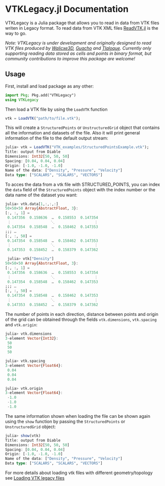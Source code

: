 # VTKLegacy.jl Documentation

VTKLegacy is a Julia package that allows you to read in data from VTK files writen in Legacy format. To read data from VTK XML files [ReadVTK.jl](https://github.com/JuliaVTK/ReadVTK.jl) is the way to go.

*Note: VTKLegacy is under development and originally designed to read VTK files produced by [Walicxe3D](https://github.com/meithan/walicxe3d), [Guacho](https://github.com/esquivas/guacho) and [Tlaloque]().
Currently only supporting reading data stored as cells and points in binary format, but community contributions to improve this package are welcome!*

## Usage

First, install and load package as any other:
```julia
import Pkg; Pkg.add("VTKLegacy")
using VTKLegacy
```
Then load a VTK file by using the `LoadVTK` function
```julia
vtk = LoadVTK("path/to/file.vtk");
```
This will create a `StructuredPoints` or `UnstructuredGrid` object that contains all the information and datasets of the file.
Also it will print general information of the file to the default output stream:

```julia
julia> vtk = LoadVTK("VTK_examples/StructuredPointsExample.vtk");
Title: output from Diable
Dimensions: Int32[50, 50, 50]
Spacing: [0.04, 0.04, 0.04]
Origin: [-1.0, -1.0, -1.0]
Name of the data: ["Density", "Pressure", "Velocity"]
Data type: ["SCALARS", "SCALARS", "VECTORS"]
```

To acces the data from a vtk file with STRUCTURED_POINTS, you can index the `data` field of the `StructuredPoints` object with the index number or the data name of the dataset you want:

```julia
julia> vtk.data[1,:,:,:]
50×50×50 Array{AbstractFloat, 3}:
[:, :, 1] =
 0.147356  0.158636  …  0.158553  0.147354
 ⋮                  ⋱                  ⋮
 0.147354  0.158548  …  0.158462  0.147353
;;; …
[:, :, 50] =
 0.147354  0.158548  …  0.158462  0.147353
 ⋮                  ⋱                  ⋮
 0.147353  0.158452  …  0.158379  0.147362

 julia> vtk["Density"]
50×50×50 Array{AbstractFloat, 3}:
[:, :, 1] =
 0.147356  0.158636  …  0.158553  0.147354
 ⋮                  ⋱                  ⋮
 0.147354  0.158548  …  0.158462  0.147353
;;; …
[:, :, 50] =
 0.147354  0.158548  …  0.158462  0.147353
 ⋮                  ⋱                  ⋮
 0.147353  0.158452  …  0.158379  0.147362
```

The number of points in each direction, distance between points and origin of the grid can be obtained through the fields `vtk.dimensions`, `vtk.spacing` and `vtk.origin`:

```julia
julia> vtk.dimensions
3-element Vector{Int32}:
 50
 50
 50

julia> vtk.spacing
3-element Vector{Float64}:
 0.04
 0.04
 0.04

julia> vtk.origin
3-element Vector{Float64}:
 -1.0
 -1.0
 -1.0
```
The same information shown when loading the file can be shown again using the `show` function by passing the `StructuredPoints` or `UnstructuredGrid` object:

```julia
julia> show(vtk)
Title: output from Diable
Dimensions: Int32[50, 50, 50]
Spacing: [0.04, 0.04, 0.04]
Origin: [-1.0, -1.0, -1.0]
Name of the data: ["Density", "Pressure", "Velocity"]
Data type: ["SCALARS", "SCALARS", "VECTORS"]
```
For more details about loading vtk files with different geometry/topology see [Loading VTK legacy files](@ref)